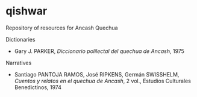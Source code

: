 # qishwar
Repository of resources for Ancash Quechua

Dictionaries
- Gary J. PARKER, _Diccionario polilectal del quechua de Ancash_, 1975

Narratives
- Santiago PANTOJA RAMOS, José RIPKENS, Germán SWISSHELM, _Cuentos y relatos en el quechua de Ancash_, 2 vol., Estudios Culturales Benedictinos, 1974
